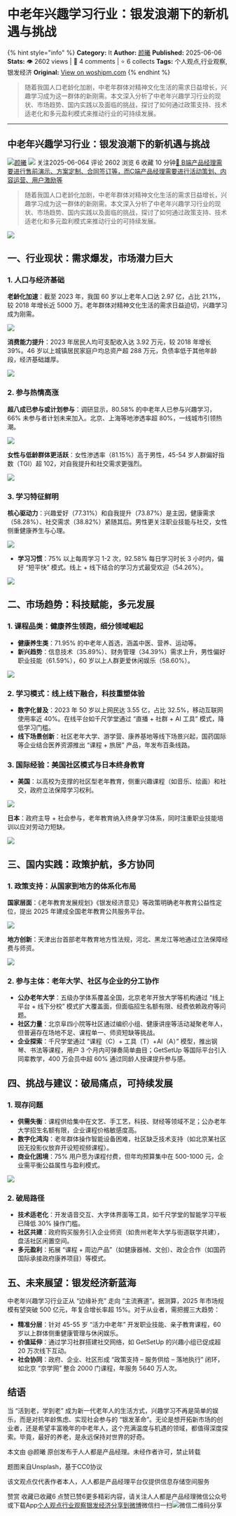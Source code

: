 # 中老年兴趣学习行业：银发浪潮下的新机遇与挑战
{% hint style="info" %}
**Category:** It
**Author:** [颜曦](https://www.woshipm.com/u/1106156)
**Published:** 2025-06-06  
**Stats:** 👁️ 2602 views | 💬 4 comments | ⭐ 6 collects
**Tags:** 个人观点,行业观察,银发经济
**Original:** [View on woshipm.com](https://www.woshipm.com/it/6218496.html)
{% endhint %}
> 随着我国人口老龄化加剧，中老年群体对精神文化生活的需求日益增长，兴趣学习成为这一群体的新刚需。本文深入分析了中老年兴趣学习行业的现状、市场趋势、国内实践以及面临的挑战，探讨了如何通过政策支持、技术适老化和多元盈利模式来推动行业的可持续发展。

---

## 中老年兴趣学习行业：银发浪潮下的新机遇与挑战

[![](https://static.woshipm.com/WX_U_202006_20200628145323_9601.jpg?imageView2/1/w/72/h/72/q/100)](https://www.woshipm.com/u/1106156)[颜曦](https://www.woshipm.com/u/1106156) ![](https://static.woshipm.com/tag/1101_1@2x.png) 关注2025-06-064 评论 2602 浏览 6 收藏 10 分钟[🔗 B端产品经理需要进行售前演示、方案定制、合同签订等，而C端产品经理需要进行活动策划、内容运营、用户激励等](https://ke.qidianla.com/courses/bcpm)

> 随着我国人口老龄化加剧，中老年群体对精神文化生活的需求日益增长，兴趣学习成为这一群体的新刚需。本文深入分析了中老年兴趣学习行业的现状、市场趋势、国内实践以及面临的挑战，探讨了如何通过政策支持、技术适老化和多元盈利模式来推动行业的可持续发展。

![](https://image.woshipm.com/2023/04/13/a96ba31c-d9e9-11ed-9d7a-00163e0b5ff3.jpg)

## 一、行业现状：需求爆发，市场潜力巨大

### 1\. 人口与经济基础

**老龄化加速**：截至 2023 年，我国 60 岁以上老年人口达 2.97 亿，占比 21.1%，较 2018 年增长近 5000 万。老年群体对精神文化生活的需求日益迫切，兴趣学习成为刚需。

![](https://image.woshipm.com/2025/06/06/2ec93eac-4284-11f0-8928-00163e09d72f.png)

**消费能力提升**：2023 年居民人均可支配收入达 3.92 万元，较 2018 年增长 39%。46 岁以上城镇居民家庭户均总资产超 288 万元，负债率低于其他年龄段，经济基础雄厚。

![](https://image.woshipm.com/2025/06/06/1745e5dc-4284-11f0-8cb0-00163e09d72f.png)

### 2\. 参与热情高涨

**超八成已参与或计划参与**：调研显示，80.58% 的中老年人已参与兴趣学习，66% 未参与者计划未来加入。北京、上海等地渗透率超 80%，一线城市引领热潮。

![](https://image.woshipm.com/2025/06/06/893b2ef4-4284-11f0-8cb0-00163e09d72f.png)

**女性与低龄群体更活跃**：女性渗透率（81.15%）高于男性，45-54 岁人群偏好指数（TGI）超 102，对自我提升和社交需求更强烈。

![](https://image.woshipm.com/2025/06/06/9b7c5926-4284-11f0-8cb0-00163e09d72f.png)

### 3\. 学习特征鲜明

**核心驱动力**：兴趣爱好（77.31%）和自我提升（73.87%）是主因，健康需求（58.28%）、社交需求（38.82%）紧随其后。男性更关注职业技能与社交，女性侧重健康养生与心理。

![](https://image.woshipm.com/2025/06/06/ad9b400e-4284-11f0-b1a6-00163e09d72f.png)

*   **学习习惯**：75% 以上每周学习 1-2 次，92.58% 每日学习时长 3 小时内，偏好 “短平快” 模式。线上 + 线下结合的学习方式最受欢迎（54.26%）。

![](https://image.woshipm.com/2025/06/06/bd2ddc84-4284-11f0-8928-00163e09d72f.png)

## 二、市场趋势：科技赋能，多元发展

### 1\. 课程品类：健康养生领跑，细分领域崛起

*   **健康养生类**：71.95% 的中老年人首选，涵盖中医、营养、运动等。
*   **新兴趋势**：信息技术（35.89%）、财务管理（34.39%）需求上升，男性偏好职业技能（61.59%），60 岁以上人群更爱休闲娱乐（58.60%）。

![](https://image.woshipm.com/2025/06/06/e3f1de60-4284-11f0-8cb0-00163e09d72f.png)

### 2\. 学习模式：线上线下融合，科技重塑体验

*   **数字化普及**：2023 年 50 岁以上网民达 3.55 亿，占比 32.5%，移动互联网使用率近 40%。在线平台如千尺学堂通过 “直播 + 社群 + AI 工具” 模式，降低学习门槛。
*   **线下场景创新**：社区老年大学、游学营、康养基地等线下场景兴起，国药国际等企业结合医养资源推出 “课程 + 旅居” 产品，年发布百条线路。

### 3\. 国际经验：美国社区模式与日本终身教育

*   **美国**：以高校为支撑的社区型老年教育，侧重兴趣课程（如音乐、绘画）和社交，政府立法保障学习权利。

![](https://image.woshipm.com/2025/06/06/0d3aaebe-4285-11f0-8928-00163e09d72f.png)

**日本**：政府主导 + 社会参与，老年教育纳入终身学习体系，同时注重职业技能培训以应对劳动力短缺。

![](https://image.woshipm.com/2025/06/06/20e095c8-4285-11f0-8928-00163e09d72f.png)

## 三、国内实践：政策护航，多方协同

### 1\. 政策支持：从国家到地方的体系化布局

**国家层面**：《老年教育发展规划》《银发经济意见》等政策明确老年教育公益性定位，提出 2025 年建成全国老年教育公共服务平台。

![](https://image.woshipm.com/2025/06/06/48a57be6-4285-11f0-b1a6-00163e09d72f.png)

**地方创新**：天津出台首部老年教育地方性法规，河北、黑龙江等地通过立法保障经费与师资。

![](https://image.woshipm.com/2025/06/06/8bb0d688-4285-11f0-8928-00163e09d72f.png)

### 2\. 参与主体：老年大学、社区与企业的分工协作

*   **公办老年大学**：五级办学体系覆盖全国，北京老年开放大学等机构通过 “线上平台 + 线下分校” 模式扩大覆盖面，但面临招生名额有限、经费依赖政府等问题。
*   **社区力量**：北京阜四小院等社区通过编织小组、健康讲座等活动凝聚老年人，但普遍存在场地不足、课程单一、师资短缺等挑战。
*   **企业探索**：千尺学堂通过 “课程（C）+ 工具（T）+AI（A）” 模型，推出钢琴、书法等课程，用户 3 个月内可弹奏简单曲目；GetSetUp 等国际平台引入同辈教学，400 万会员中超 60% 通过同龄人授课提升参与感。

## 四、挑战与建议：破局痛点，可持续发展

### 1\. 现存问题

*   **供需失衡**：课程供给集中在文艺、手工艺，科技、财经等领域不足；公办老年大学招生名额有限，企业课程价格敏感度高。
*   **数字化鸿沟**：老年群体操作智能设备困难，社区缺乏技术支持（如北京某社区因无投影仪放弃开设短视频课程）。
*   **商业化困境**：75% 用户愿为课程付费，但年均预算集中在 500-1000 元，企业需平衡公益属性与盈利模式。

![](https://image.woshipm.com/2025/06/06/d223771a-4285-11f0-8cb0-00163e09d72f.png)

### 2\. 破局路径

*   **技术适老化**：开发语音交互、大字体界面等工具，如千尺学堂的智能学习平板已降低 30% 操作门槛。
*   **社区共建**：政府购买服务引入企业师资（如贵州老年大学与街道联学共建），盘活社区闲置空间。
*   **多元盈利**：拓展 “课程 + 周边产品”（如健康器械、文创）、政企合作（如国药国际承接政府康养项目）等模式。

## 五、未来展望：银发经济新蓝海

中老年兴趣学习行业正从 “边缘补充” 走向 “主流赛道”。据测算，2025 年市场规模有望突破 500 亿元，年复合增长率超 15%。对于从业者，需把握三大趋势：

*   **精准分层**：针对 45-55 岁 “活力中老年” 开发职业技能、亲子教育课程，60 岁以上群体侧重健康管理与休闲娱乐。
*   **价值延伸**：通过学习社群搭建社交网络，如 GetSetUp 的兴趣小组已促成超 20 万次线下互动。
*   **社会协同**：政府、企业、社区形成 “政策支持 – 服务供给 – 落地执行” 闭环，如北京 “京学网” 整合 2000 门课程，年服务 5640 万人次。

## 结语

当 “活到老，学到老” 成为新一代老年人的生活方式，兴趣学习不再是简单的娱乐，而是对抗年龄焦虑、实现社会参与的 “银发革命”。无论是想开拓新市场的创业者，还是希望丰富晚年的中老年人，这个充满温度与机遇的领域，都值得深度探索。毕竟，最好的养老，是永远保持对世界的好奇。

本文由 @颜曦 原创发布于人人都是产品经理。未经作者许可，禁止转载

题图来自Unsplash，基于CC0协议

该文观点仅代表作者本人，人人都是产品经理平台仅提供信息存储空间服务

赞赏 收藏已收藏6 点赞已赞6更多精彩内容，请关注人人都是产品经理微信公众号或下载App[个人观点](https://www.woshipm.com/tag/%e4%b8%aa%e4%ba%ba%e8%a7%82%e7%82%b9)[行业观察](https://www.woshipm.com/tag/%e8%a1%8c%e4%b8%9a%e8%a7%82%e5%af%9f)[银发经济](https://www.woshipm.com/tag/%e9%93%b6%e5%8f%91%e7%bb%8f%e6%b5%8e)[分享到微博](https://service.weibo.com/share/share.php?appkey=2775287854&title=中老年兴趣学习行业：银发浪潮下的新机遇与挑战&url=https://www.woshipm.com/it/6218496.html&pic=https://image.woshipm.com/2023/04/13/a96ba31c-d9e9-11ed-9d7a-00163e0b5ff3.jpg)微信扫一扫![微信二维码](https://api.pwmqr.com/qrcode/create/?url=https://www.woshipm.com/it/6218496.html)分享